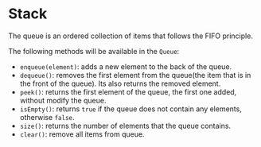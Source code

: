 # Stack 

The queue is an ordered collection of items that follows the FIFO principle.

The following methods will be available in the `Queue`:

- `enqueue(element)`: adds a new element to the back of the queue.
- `dequeue()`: removes the first element from the queue(the item that is in the front of the queue).
  Its also returns the removed element.
- `peek()`: returns the first element of the queue, the first one added, without modify the queue.
- `isEmpty()`: returns `true` if the queue does not contain any elements,
  otherwise `false`.
- `size()`: returns the number of elements that the queue contains.
- `clear()`: remove all items from queue.
